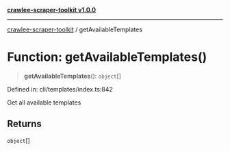 [**crawlee-scraper-toolkit v1.0.0**](../README.md)

***

[crawlee-scraper-toolkit](../globals.md) / getAvailableTemplates

# Function: getAvailableTemplates()

> **getAvailableTemplates**(): `object`[]

Defined in: cli/templates/index.ts:842

Get all available templates

## Returns

`object`[]
